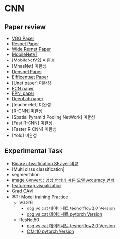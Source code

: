 CNN
=========

Paper review
------------
* [VGG Paper](https://github.com/AhnYoungBin/portfolio/tree/master/paper_review/vggpaper)
* [Resnet Paper](https://github.com/AhnYoungBin/portfolio/blob/master/paper_review/resnetpaper)
* [Wide Resnet Paper](https://github.com/AhnYoungBin/portfolio/tree/master/paper_review/wideresnet)
* [MobileNetV1](https://github.com/AhnYoungBin/portfolio/tree/master/paper_review/mobilenetv1)
* [MobileNetV2] 미완성
* [MnasNet] 미완성
* [Densnet Paper](https://github.com/AhnYoungBin/portfolio/tree/master/paper_review/densenetpaper)
* [Eifficentnet Paper](https://github.com/AhnYoungBin/portfolio/tree/master/paper_review/efficientnetpaper)
* [Unet paper] 미완성
* [FCN paper](https://github.com/AhnYoungBin/portfolio/tree/master/paper_review/FCN)
* [FPN_paper](https://github.com/AhnYoungBin/portfolio/tree/master/paper_review/FPN)
* [DeepLab paper](https://github.com/AhnYoungBin/portfolio/tree/master/paper_review/deeplab)
* [teacherNet] 미완성
* [R-CNN] 미완성
* [Spatial Pyramid Pooling NetWork] 미완성
* [Fast R-CNN] 미완성
* [Faster R-CNN] 미완성
* [Yolo] 미완성 <!--https://yeomko.tistory.com/13?category=851298-->

Experimental Task
-----------------
* [Binary classification SElayer 비교](https://github.com/AhnYoungBin/portfolio/tree/master/workspace/binary_classification)
* [Multi class classification]
* segmentation
* [Image Convert : 영상 변화에 따른 모델 Accuracy 변화](https://github.com/AhnYoungBin/portfolio/tree/master/workspace/image_convert)
* [featuremap visualization](https://github.com/AhnYoungBin/Featuremap_visualization)
* [Grad CAM](https://github.com/AhnYoungBin/Grad_cam)
* 추가 Model training Practice 
   - VGG16   
      + [dog vs cat 데이터세트 tesnorflow2.0 Version](https://github.com/AhnYoungBin/vgg16_tensorflow2.0)
      + [dog vs cat 데이터세트 pytorch Version](https://github.com/AhnYoungBin/vgg16_pytorch)
   - ResNet50
        + [dog vs cat 데이터세트 tesnorflow2.0 Version](https://github.com/AhnYoungBin/Resnet_tensrorflow)
        + [Cifar10 pytorch Version](https://github.com/AhnYoungBin/Resnet50_pytorch) 
